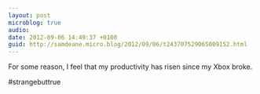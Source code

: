 ```yaml
---
layout: post
microblog: true
audio: 
date: 2012-09-06 14:49:37 +0100
guid: http://samdeane.micro.blog/2012/09/06/t243707529065009152.html
---
```

For some reason, I feel that my productivity has risen since my Xbox broke.

#strangebuttrue
